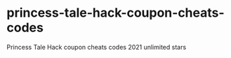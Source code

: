 # princess-tale-hack-coupon-cheats-codes
Princess Tale Hack coupon cheats codes 2021 unlimited stars
